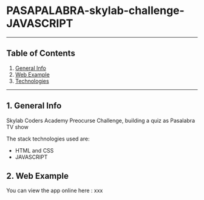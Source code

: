 # PASAPALABRA-skylab-challenge-JAVASCRIPT
***

## Table of Contents
1. [General Info](#general-info)
2. [Web Example](#web-example)
3. [Technologies](#technologies)
***


## 1. General Info
Skylab Coders Academy Preocurse Challenge, building a quiz as Pasalabra TV show

The stack technologies used are: 
- HTML and CSS
- JAVASCRIPT

## 2. Web Example
You can view the app online here : 
xxx
